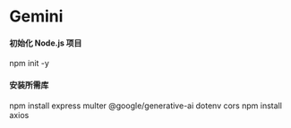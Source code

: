 # Gemini
#### 初始化 Node.js 项目
npm init -y

#### 安装所需库
npm install express multer @google/generative-ai dotenv cors
npm install axios
